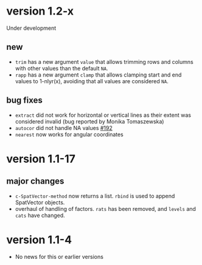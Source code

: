 
# version 1.2-x

Under development

## new

- `trim` has a new argument `value` that allows trimming rows and columns with other values than the default `NA`.
- `rapp` has a new argument `clamp` that allows clamping start and end values to 1-nlyr(x), avoiding that all values are considered `NA`.

## bug fixes

- `extract` did not work for horizontal or vertical lines as their extent was considered invalid (bug reported by Monika Tomaszewska)
- `autocor` did not handle NA values [#192](https://github.com/rspatial/terra/issues/192)
- `nearest` now works for angular coordinates


# version 1.1-17

## major changes 

* `c-SpatVector-method` now returns a list. `rbind` is used to append SpatVector objects.
* overhaul of handling of factors. `rats` has been removed, and `levels` and `cats` have changed.


# version 1.1-4

- No news for this or earlier versions
